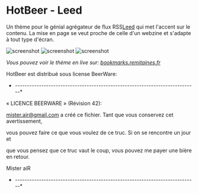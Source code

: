 HotBeer - Leed
=======

Un thème pour le génial agrégateur de flux RSS<a href="https://github.com/ldleman/Leed.git" target="blank">Leed</a> qui met l'accent sur le contenu.
La mise en page se veut proche de celle d'un webzine et s'adapte à tout type d'écran.

![screenshot](http://remitaines.com/images/HotBeer001.png)
![screenshot](http://remitaines.com/images/HotBeer002.png)
![screenshot](http://remitaines.com/images/HotBeer003.png)


*Vous pouvez voir le thème en live sur: [bookmarks.remitaines.fr](http://rss.remitaines.fr)*


HotBeer est distribué sous license BeerWare:

* ----------------------------------------------------------------------------*

« LICENCE BEERWARE » (Révision 42):

mister.air@gmail.com a créé ce fichier. Tant que vous conservez cet avertissement,

vous pouvez faire ce que vous voulez de ce truc. Si on se rencontre un jour et

que vous pensez que ce truc vaut le coup, vous pouvez me payer une bière en retour.

Mister aiR

* ----------------------------------------------------------------------------*





